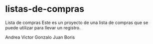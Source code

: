 # listas-de-compras
Lista de compras
Este es un proyecto de una lista de compras que se puede utilizar para llevar un registro.



Andrea
Victor
Gonzalo
Juan
Boris